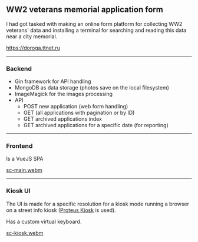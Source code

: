 ## WW2 veterans memorial application form

I had got tasked with making an online form platform for collecting WW2 veterans' 
data and installing a terminal for searching and reading this data near a city memorial.

https://doroga.ttnet.ru

___
### Backend

- Gin framework for API handling
- MongoDB as data storage (photos save on the local filesystem)
- ImageMagick for the images processing
- API
  - POST new application (web form handling)
  - GET (all applications with pagination or by ID)
  - GET archived applications index
  - GET archived applications for a specific date (for reporting)

___
### Frontend

Is a VueJS SPA

[sc-main.webm](https://user-images.githubusercontent.com/2155441/198938570-74a68a21-dc44-47b1-b077-f975177f2673.webm)

___
### Kiosk UI

The UI is made for a specific resolution for a kiosk mode running a browser on a street info kiosk
([Proteus Kiosk](https://porteus-kiosk.org) is used).

Has a custom virtual keyboard.

[sc-kiosk.webm](https://user-images.githubusercontent.com/2155441/198938598-37f04bd7-894b-49cb-a8c9-35711d08eb1c.webm)
